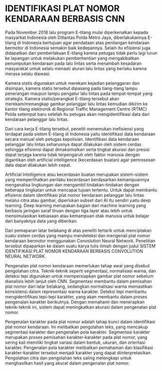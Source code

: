 # IDENTIFIKASI PLAT NOMOR KENDARAAN BERBASIS CNN

Pada November 2018 lalu program E-tilang mulai diperkenalkan kepada masyarkat Indonesia oleh Ditlantas Polda Metro Jaya, diberlakukannya E-tilang di Indonesia bertujuan agar pendataan atas penilangan kendaraan bermotor di Indonesia semakin baik kedepannya. Selain itu efisiensi juga didapatkan dari pemberlakuan E-tilang karena petugas tidak perlu lagi turun ke lapangan untuk melakukan pemberhentian yang mengakibatkan penumpukan kendaraan pada lalu lintas serta menambah kesadaran masyarakat untuk selalu menaati aturan lalu lintas yang berlaku karena merasa selalu diawasi.

Kamera statis digunakan untuk merekam kejadian pelanggaran dan disimpan, kamera statis tersebut dipasang pada tiang-tiang lampu penerangan maupun lampu pengatur lalu lintas pada tempat-tempat yang strategis. Kamera statis/perangkat E-tilang tersebut akan merekam/menangkap gambar pelanggar lalu lintas kemudian dikirim ke kantor tilang elektronik di Regional Traffic Management Centre (RTMC) Polda setempat baru setelah itu petugas akan mengidentifikasi data dari kendaraan pelanggar lalu lintas.

Dari cara kerja E-tilang tersebut, peneliti menemukan inefisiensi yang terdapat pada sistem E-tilang di Indonesia yaitu identifikasi data kendaraan secara manual oleh petugas kepolisian. Identifikasi data kendaraan pelanggar lalu lintas seharusnya dapat dilakukan oleh sistem cerdas sehingga efisiensi dapat dimaksimalkan serta tingkat akurasi dan presisi dapat terjaga karena tidak terpengaruh oleh faktor manusia dengan digantikan oleh artificial intelligence (kecerdasan buatan) agar pemrosesan data dapat dilakukan lebih cepat.

Artificial Intelligence atau kecerdasan buatan merupakan sistem-sistem yang memperlihatkan perilaku kecerdasan berdasarkan kemampuannya menganalisa lingkungan dan mengambil tindakan-tindakan dengan beberapa tingkatan untuk mencapai tujuan tertentu. Untuk dapat membantu efisiensi dalam identifikasi plat nomor kendaraan pelanggar lalu lintas melalui citra atau gambar, diperlukan subset dari AI itu sendiri yaitu deep learning. Deep learning merupakan bagian dari machine learning yang berbasis jaringan saraf tiruan dengan tiga layer atau lebih untuk mensimulasikan kebiasaan atau kemampuan otak manusia untuk belajar dari banyaknya data yang diberikan.

Dari pemaparan latar belakang di atas peneliti tertarik untuk menciptakan suatu sistem cerdas yang mampu mendeteksi dan mengenali plat nomor kendaraan bermotor menggunakan Convolution Neural Network. Penelitian tersebut dipaparkan ke dalam suatu karya tulis ilmiah dengan judul SISTEM IDENTIFIKASI PLAT NOMOR KENDARAAN BERBASIS CONVOLUTION NEURAL NETWORK.

Pengenalan plat nomor kendaraan memerlukan tahap awal yang disebut pengolahan citra. Teknik-teknik seperti segmentasi, normalisasi warna, dan deteksi tepi digunakan untuk mempersiapkan gambar plat nomor sebelum dianalisis lebih lanjut oleh CNN. Segmentasi membantu dalam pemisahan plat nomor dari latar belakang, sedangkan normalisasi warna memastikan konsistensi dalam representasi warna karakter. Deteksi tepi membantu mengidentifikasi tepi-tepi karakter, yang akan membantu dalam proses pengenalan karakter berikutnya. Dengan memahami dan menerapkan teknik-teknik ini, sistem dapat meningkatkan akurasi dalam pengenalan plat nomor.

Pengenalan karakter pada plat nomor adalah tahap kunci dalam identifikasi plat nomor kendaraan. Ini melibatkan pengolahan teks, yang mencakup segmentasi karakter dan pengenalan pola karakter. Segmentasi karakter merupakan proses pemisahan karakter-karakter pada plat nomor, yang sering kali memiliki tingkat variasi dalam bentuk, ukuran, dan orientasi karakter. Pengenalan pola karakter melibatkan pemahaman dan klasifikasi karakter-karakter tersebut menjadi karakter yang dapat diinterpretasikan. Pengolahan citra dan pengolahan teks saling melengkapi untuk menghasilkan hasil yang akurat dalam pengenalan plat nomor.
